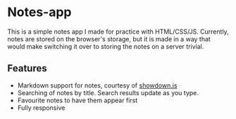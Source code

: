 # Notes-app
This is a simple notes app I made for practice with HTML/CSS/JS. Currently, notes are stored on the browser's storage, but it is made in a way that would make switching it over to storing the notes on a server trivial.

## Features
- Markdown support for notes, courtesy of [showdown.js](https://github.com/showdownjs/showdown)
- Searching of notes by title. Search results update as you type.
- Favourite notes to have them appear first
- Fully responsive
